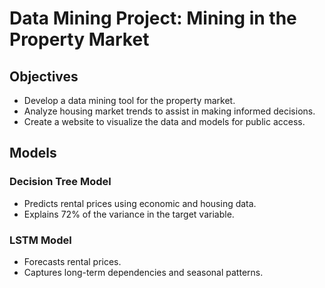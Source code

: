 # Data Mining Project: Mining in the Property Market

## Objectives
- Develop a data mining tool for the property market.
- Analyze housing market trends to assist in making informed decisions.
- Create a website to visualize the data and models for public access.

## Models
### Decision Tree Model
- Predicts rental prices using economic and housing data.
- Explains 72% of the variance in the target variable.

### LSTM Model
- Forecasts rental prices.
- Captures long-term dependencies and seasonal patterns.
